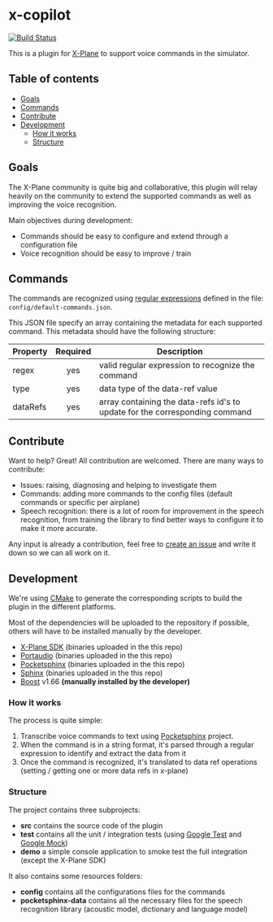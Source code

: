 # x-copilot

[![Build Status](https://travis-ci.org/owentar/x-copilot.svg?branch=master)](https://travis-ci.org/owentar/x-copilot)

This is a plugin for [X-Plane] to support voice commands in the simulator.

## Table of contents
- [Goals](#goals)
- [Commands](#commands)
- [Contribute](#contribute)
- [Development](#development)
  - [How it works](#how-it-works)
  - [Structure](#structure)

## Goals
The X-Plane community is quite big and collaborative, this plugin will relay heavily on the community
to extend the supported commands as well as improving the voice recognition.

Main objectives during development:
- Commands should be easy to configure and extend through a configuration file
- Voice recognition should be easy to improve / train

## Commands
The commands are recognized using [regular expressions](https://www.regular-expressions.info/) defined in the file:
`config/default-commands.json`.

This JSON file specify an array containing the metadata for each supported command. This metadata should have the
following structure:

| Property | Required | Description                                                                 |
|----------|:--------:|-----------------------------------------------------------------------------|
| regex    |    yes   | valid regular expression to recognize the command                           |
| type     |    yes   | data type of the data-ref value                                             |
| dataRefs |    yes   | array containing the data-refs id's to update for the corresponding command |

## Contribute
Want to help? Great! All contribution are welcomed. There are many ways to contribute:
- Issues: raising, diagnosing and helping to investigate them
- Commands: adding more commands to the config files (default commands or specific per airplane)
- Speech recognition: there is a lot of room for improvement in the speech recognition, from training the library to find better ways to configure it to make it more accurate.

Any input is already a contribution, feel free to [create an issue](https://github.com/owentar/x-copilot/issues/new) and write it down so we can all work on it.

## Development
We're using [CMake] to generate the corresponding scripts to build the plugin in the different
platforms.

Most of the dependencies will be uploaded to the repository if possible, others will have to be installed manually
by the developer.
- [X-Plane SDK] (binaries uploaded in the this repo)
- [Portaudio] (binaries uploaded in the this repo)
- [Pocketsphinx] (binaries uploaded in the this repo)
- [Sphinx] (binaries uploaded in the this repo)
- [Boost] v1.66 **(manually installed by the developer)**

### How it works
The process is quite simple:

1. Transcribe voice commands to text using [Pocketsphinx] project.
2. When the command is in a string format, it's parsed through a regular expression to identify and extract the data from it
3. Once the command is recognized, it's translated to data ref operations (setting / getting one or more data refs in x-plane)

### Structure
The project contains three subprojects:
- **src** contains the source code of the plugin
- **test** contains all the unit / integration tests (using [Google Test] and [Google Mock])
- **demo** a simple console application to smoke test the full integration (except the X-Plane SDK)

It also contains some resources folders:
- **config** contains all the configurations files for the commands
- **pocketsphinx-data** contains all the necessary files for the speech recognition library (acoustic model, dictionary and language model)


[CMake]: https://cmake.org/
[X-Plane]: http://www.x-plane.com/
[X-Plane SDK]: http://www.xsquawkbox.net/xpsdk/mediawiki/Main_Page
[Portaudio]: http://www.portaudio.com/
[Pocketsphinx]: https://github.com/cmusphinx/pocketsphinx
[Sphinx]: https://cmusphinx.github.io/
[Boost]: http://www.boost.org/
[Google Test]: https://github.com/google/googletest
[Google Mock]: https://github.com/google/googlemock

